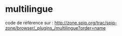 # multilingue

code de référence sur : http://zone.spip.org/trac/spip-zone/browser/_plugins_/multilingue?order=name
